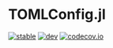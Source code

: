 # TOMLConfig.jl

[![stable](https://img.shields.io/badge/docs-stable-blue.svg)](https://jondeuce.github.io/TOMLConfig.jl/stable)
[![dev](https://img.shields.io/badge/docs-dev-blue.svg)](https://jondeuce.github.io/TOMLConfig.jl/dev)
[![codecov.io](https://codecov.io/github/jondeuce/TOMLConfig.jl/branch/master/graph/badge.svg)](http://codecov.io/github/jondeuce/TOMLConfig.jl/branch/master)
<!-- [![build status](https://github.com/jondeuce/TOMLConfig.jl/workflows/CI/badge.svg)](https://github.com/jondeuce/TOMLConfig.jl/actions?query=workflow%3ACI) -->
